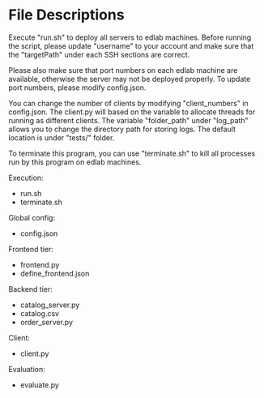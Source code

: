 # File Descriptions
Execute "run.sh" to deploy all servers to edlab machines. Before running the script, please update "username" to your account and make sure that the "targetPath" under each SSH sections are correct.

Please also make sure that port numbers on each edlab machine are available, otherwise the server may not be deployed properly. To update port numbers, please modify config.json.

You can change the number of clients by modifying "client_numbers" in config.json. The client.py will based on the variable to allocate threads for running as different clients. The variable "folder_path" under "log_path" allows you to change the directory path for storing logs. The default location is under "tests/" folder.

To terminate this program, you can use "terminate.sh" to kill all processes run by this program on edlab machines.

Execution:
- run.sh
- terminate.sh

Global config:
- config.json

Frontend tier:
- frontend.py
- define_frontend.json

Backend tier:
- catalog_server.py
- catalog.csv
- order_server.py

Client:
- client.py

Evaluation:
- evaluate.py
